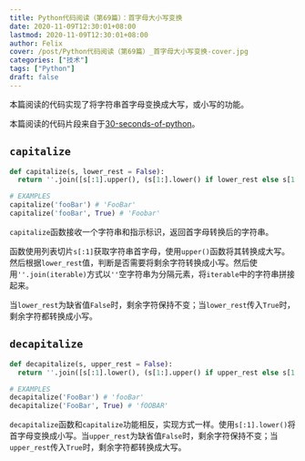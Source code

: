 ```yaml
---
title: Python代码阅读（第69篇）：首字母大小写变换
date: 2020-11-09T12:30:01+08:00
lastmod: 2020-11-09T12:30:01+08:00
author: Felix
cover: /post/Python代码阅读（第69篇）_首字母大小写变换-cover.jpg
categories: ["技术"]
tags: ["Python"]
draft: false
---
```


本篇阅读的代码实现了将字符串首字母变换成大写，或小写的功能。

本篇阅读的代码片段来自于[30-seconds-of-python](https://github.com/30-seconds/30-seconds-of-python)。

<!--more-->

## `capitalize`

```python
def capitalize(s, lower_rest = False):
  return ''.join([s[:1].upper(), (s[1:].lower() if lower_rest else s[1:])])

# EXAMPLES
capitalize('fooBar') # 'FooBar'
capitalize('fooBar', True) # 'Foobar'
```

`capitalize`函数接收一个字符串和指示标识，返回首字母转换后的字符串。

函数使用列表切片`s[:1]`获取字符串首字母，使用`upper()`函数将其转换成大写。然后根据`lower_rest`值，判断是否需要将剩余字符转换成小写。然后使用`''.join(iterable)`方式以`''`空字符串为分隔元素，将`iterable`中的字符串拼接起来。

当`lower_rest`为缺省值`False`时，剩余字符保持不变；当`lower_rest`传入`True`时，剩余字符都转换成小写。

## `decapitalize`

```python
def decapitalize(s, upper_rest = False):
  return ''.join([s[:1].lower(), (s[1:].upper() if upper_rest else s[1:])])

# EXAMPLES
decapitalize('FooBar') # 'fooBar'
decapitalize('FooBar', True) # 'fOOBAR'
```

`decapitalize`函数和`capitalize`功能相反，实现方式一样。使用`s[:1].lower()`将首字母变换成小写。当`upper_rest`为缺省值`False`时，剩余字符保持不变；当`upper_rest`传入`True`时，剩余字符都转换成大写。
